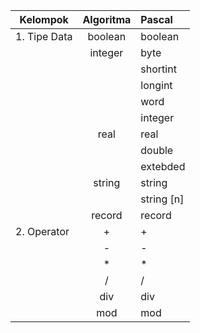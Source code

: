 | Kelompok        | Algoritma            | Pascal    |
| -------------   |:-------------------: | :---------|
| 1. Tipe Data    | boolean              | boolean   |
|                 | integer              | byte      |
|                 |                      | shortint  |
|                 |                      | longint   |
|                 |                      | word      |
|                 |                      | integer   |
|                 | real                 | real      |
|                 |                      | double    |
|                 |                      | extebded  |
|                 | string               | string    |
|                 |                      | string [n]|
|                 | record               | record    |
| 2. Operator     | +                    | +         |
|                 | -                    | -         |
|                 | *                    | *         |
|                 | /                    | /         |
|                 | div                  | div       |
|                 | mod                  | mod       |
